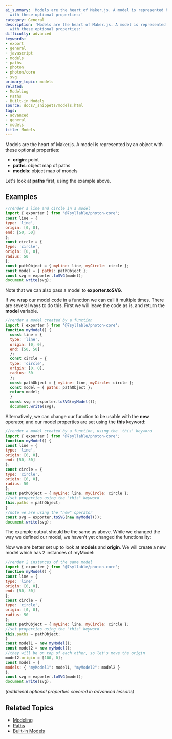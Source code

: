 ```yaml
---
ai_summary: 'Models are the heart of Maker.js. A model is represented by an object
  with these optional properties:'
category: General
description: 'Models are the heart of Maker.js. A model is represented by an object
  with these optional properties:'
difficulty: advanced
keywords:
- export
- general
- javascript
- models
- paths
- photon
- photon/core
- svg
primary_topic: models
related:
- Modeling
- Paths
- Built-in Models
source: docs/_snippets/models.html
tags:
- advanced
- general
- models
title: Models
---
```

Models are the heart of Maker.js. A model is represented by an object with these optional properties:

* **origin**: point
* **paths**: object map of paths
* **models**: object map of models

Let's look at **paths** first, using the example above.


## Examples

```javascript
//render a line and circle in a model
import { exporter } from '@7syllable/photon-core';
const line = {
type: 'line',
origin: [0, 0],
end: [50, 50]
};
const circle = {
type: 'circle',
origin: [0, 0],
radius: 50
};
const pathObject = { myLine: line, myCircle: circle };
const model = { paths: pathObject };
const svg = exporter.toSVG(model);
document.write(svg);
```

Note that we can also pass a model to **exporter.toSVG**.

If we wrap our model code in a function we can call it multiple times. There are several ways to do this.
First we will leave the code as is, and return the **model** variable.

```javascript
//render a model created by a function
import { exporter } from '@7syllable/photon-core';
function myModel() {
  const line = {
  type: 'line',
  origin: [0, 0],
  end: [50, 50]
  };
  const circle = {
  type: 'circle',
  origin: [0, 0],
  radius: 50
  };
  const pathObject = { myLine: line, myCircle: circle };
  const model = { paths: pathObject };
  return model;
  }
  const svg = exporter.toSVG(myModel());
  document.write(svg);
```

Alternatively, we can change our function to be usable with the **new** operator,
and our model properties are set using the **this** keyword:

```javascript
//render a model created by a function, using the 'this' keyword
import { exporter } from '@7syllable/photon-core';
function myModel() {
const line = {
type: 'line',
origin: [0, 0],
end: [50, 50]
};
const circle = {
type: 'circle',
origin: [0, 0],
radius: 50
};
const pathObject = { myLine: line, myCircle: circle };
//set properties using the "this" keyword
this.paths = pathObject;
}
//note we are using the "new" operator
const svg = exporter.toSVG(new myModel());
document.write(svg);
```

The example output should be the same as above. While we changed the way we defined our model,
we haven't yet changed the functionality:

Now we are better set up to look at **models** and **origin**.
We will create a new model which has 2 instances of myModel:

```javascript
//render 2 instances of the same model
import { exporter } from '@7syllable/photon-core';
function myModel() {
const line = {
type: 'line',
origin: [0, 0],
end: [50, 50]
};
const circle = {
type: 'circle',
origin: [0, 0],
radius: 50
};
const pathObject = { myLine: line, myCircle: circle };
//set properties using the "this" keyword
this.paths = pathObject;
}
const model1 = new myModel();
const model2 = new myModel();
//they will be on top of each other, so let's move the origin
model2.origin = [100, 0];
const model = {
models: { "myModel1": model1, "myModel2": model2 }
};
const svg = exporter.toSVG(model);
document.write(svg);
```
*(additional optional properties covered in advanced lessons)*

## Related Topics

- [Modeling](../index.md)
- [Paths](../index.md)
- [Built-in Models](../index.md)
